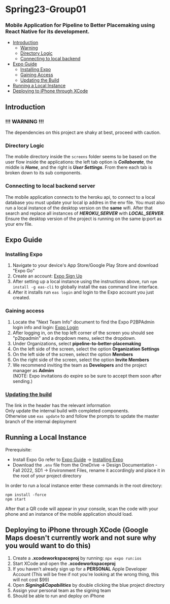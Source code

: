 # Spring23-Group01
 ### Mobile Application for Pipeline to Better Placemaking using React Native for its development.

* [Introduction](#introduction)
   * [Warning](#-warning-)
   * [Directory Logic](#directory-logic)
   * [Connecting to local backend](#connecting-to-local-backend-server)
* [Expo Guide](#expo-guide)
   * [Installing Expo](#installing-expo)
   * [Gaining Access](#gaining-access)
   * [Updating the Build](#updating-the-build)
* [Running a Local Instance](#running-a-local-instance)
* [Deploying to iPhone through XCode](#deploying-to-iphone-through-xcode-google-maps-doesnt-currently-work-and-not-sure-why-you-would-want-to-do-this)

## Introduction
### !!! WARNING !!!
  The dependencies on this project are shaky at best, proceed with caution.
### Directory Logic
  The mobile directory inside the ```screens``` folder seems to be based on the user flow inside the applications: the left tab option is **_Collaborate_**, the middle is **_Home_**, and the right is **_User Settings_**. From there each tab is broken down to its sub components.
### Connecting to local backend server
  The mobile application connects to the heroku api, to connect to a local database you must update your local ip addres in the env file. You must also run   a local instance of the desktop version on the **same** wifi. After that search and replace all instances of **_HEROKU_SERVER_** with **_LOCAL_SERVER_**.   Ensure the desktop version of the project is running on the same ip:port as your env file.

## Expo Guide
### Installing Expo
1. Navigate to your device's App Store/Google Play Store and download "Expo Go"
2. Create an account: [Expo Sign Up](expo.dev/signup)
3. After setting up a local instance using the instructions above, run ```npm install -g eas-cli``` to globally install the eas command line interface.
4. After it installs run ```eas login``` and login to the Expo account you just created.

### Gaining access
1. Locate the "Next Team Info" document to find the Expo P2BPAdmin login info and login: [Expo Login](expo.dev/login)
2. After logging in, on the top left corner of the screen you should see "p2bpadmin" and a dropdown menu, select the dropdown.
3. Under Organizations, select **pipeline-to-better-placemaking**
4. On the left side of the screen, select the option **Organization Settings**
5. On the left side of the screen, select the option **Members**
6. On the right side of the screen, select the option **Invite Members**
7. We recommend inviting the team as **Developers** and the project manager as **Admim**  
   (NOTE: Expo invitations do expire so be sure to accept them soon after sending.)
### [Updating the build](https://docs.expo.dev/build/setup/)
The link in the header has the relevant information  
   Only update the internal build with completed components.  
   Otherwise use ```eas update``` to and follow the prompts to update the master branch of the internal deployment

## Running a Local Instance
Prerequisite: 
* Install Expo Go refer to [Expo Guide](#expo-guide) -> [Installing Expo](#installing-expo)
* Download the ```.env``` file from the OneDrive -> Design Documentation - Fall 2022, SD1 -> Environment Files, rename it accordingly and place it in the root of your project directory
   
In order to run a local instance enter these commands in the root directory:
```
npm install -force
npm start
```
After that a QR code will appear in your console, scan the code with your phone and an instance of the mobile application should load.

## Deploying to iPhone through XCode (Google Maps doesn't currently work and not sure why you would want to do this)
1) Create a **.xcodeworkspaceproj** by running: ```npx expo run:ios```
2) Start XCode and open the **.xcodeworkspaceproj**
3) If you haven't already sign up for a **PERSONAL** Apple Developer Account (This will be free if not you're looking at the wrong thing, this will not cost $99)
4) Open **_Signing&Capabilities_** by double clicking the blue project directory
5) Assign your personal team as the signing team
6) Should be able to run and deploy on iPhone


